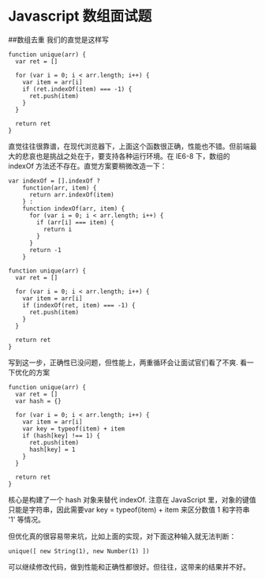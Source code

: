 # Javascript 数组面试题
##数组去重
我们的直觉是这样写

	function unique(arr) {
	  var ret = []
	 
	  for (var i = 0; i < arr.length; i++) {
	    var item = arr[i]
	    if (ret.indexOf(item) === -1) {
	      ret.push(item)
	    }
	  }
	 
	  return ret
	}

直觉往往很靠谱，在现代浏览器下，上面这个函数很正确，性能也不错。但前端最大的悲哀也是挑战之处在于，要支持各种运行环境。在 IE6-8 下，数组的 indexOf 方法还不存在。直觉方案要稍微改造一下：

	var indexOf = [].indexOf ?
	    function(arr, item) {
	      return arr.indexOf(item)
	    } :
	    function indexOf(arr, item) {
	      for (var i = 0; i < arr.length; i++) {
	        if (arr[i] === item) {
	          return i
	        }
	      }
	      return -1
	    }
	 
	function unique(arr) {
	  var ret = []
	 
	  for (var i = 0; i < arr.length; i++) {
	    var item = arr[i]
	    if (indexOf(ret, item) === -1) {
	      ret.push(item)
	    }
	  }
	 
	  return ret
	}

写到这一步，正确性已没问题，但性能上，两重循环会让面试官们看了不爽.
看一下优化的方案

	function unique(arr) {
	  var ret = []
	  var hash = {}
	 
	  for (var i = 0; i < arr.length; i++) {
	    var item = arr[i]
	    var key = typeof(item) + item
	    if (hash[key] !== 1) {
	      ret.push(item)
	      hash[key] = 1
	    }
	  }
	 
	  return ret
	}

核心是构建了一个 hash 对象来替代 indexOf. 注意在 JavaScript 里，对象的键值只能是字符串，因此需要var key = typeof(item) + item 来区分数值 1 和字符串 '1' 等情况。

但优化真的很容易带来坑，比如上面的实现，对下面这种输入就无法判断：

	unique([ new String(1), new Number(1) ])
可以继续修改代码，做到性能和正确性都很好。但往往，这带来的结果并不好。


